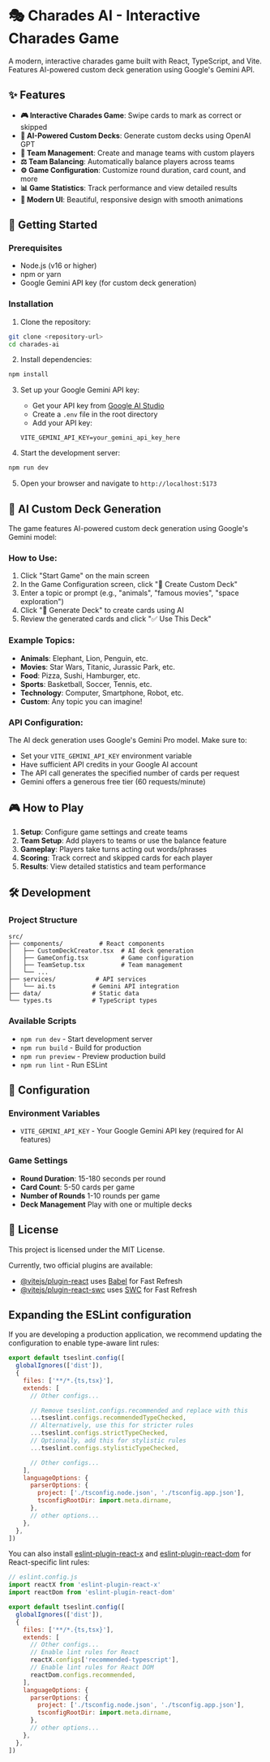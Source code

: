 # 🎭 Charades AI - Interactive Charades Game

A modern, interactive charades game built with React, TypeScript, and Vite. Features AI-powered custom deck generation using Google's Gemini API.

## ✨ Features

- **🎮 Interactive Charades Game**: Swipe cards to mark as correct or skipped
- **🤖 AI-Powered Custom Decks**: Generate custom decks using OpenAI GPT
- **👥 Team Management**: Create and manage teams with custom players
- **⚖️ Team Balancing**: Automatically balance players across teams
- **⚙️ Game Configuration**: Customize round duration, card count, and more
- **📊 Game Statistics**: Track performance and view detailed results
- **🎨 Modern UI**: Beautiful, responsive design with smooth animations

## 🚀 Getting Started

### Prerequisites

- Node.js (v16 or higher)
- npm or yarn
- Google Gemini API key (for custom deck generation)

### Installation

1. Clone the repository:
```bash
git clone <repository-url>
cd charades-ai
```

2. Install dependencies:
```bash
npm install
```

3. Set up your Google Gemini API key:
   - Get your API key from [Google AI Studio](https://makersuite.google.com/app/apikey)
   - Create a `.env` file in the root directory
   - Add your API key:
   ```
   VITE_GEMINI_API_KEY=your_gemini_api_key_here
   ```

4. Start the development server:
```bash
npm run dev
```

5. Open your browser and navigate to `http://localhost:5173`

## 🤖 AI Custom Deck Generation

The game features AI-powered custom deck generation using Google's Gemini model:

### How to Use:
1. Click "Start Game" on the main screen
2. In the Game Configuration screen, click "🤖 Create Custom Deck"
3. Enter a topic or prompt (e.g., "animals", "famous movies", "space exploration")
4. Click "🚀 Generate Deck" to create cards using AI
5. Review the generated cards and click "✅ Use This Deck"

### Example Topics:
- **Animals**: Elephant, Lion, Penguin, etc.
- **Movies**: Star Wars, Titanic, Jurassic Park, etc.
- **Food**: Pizza, Sushi, Hamburger, etc.
- **Sports**: Basketball, Soccer, Tennis, etc.
- **Technology**: Computer, Smartphone, Robot, etc.
- **Custom**: Any topic you can imagine!

### API Configuration:
The AI deck generation uses Google's Gemini Pro model. Make sure to:
- Set your `VITE_GEMINI_API_KEY` environment variable
- Have sufficient API credits in your Google AI account
- The API call generates the specified number of cards per request
- Gemini offers a generous free tier (60 requests/minute)

## 🎮 How to Play

1. **Setup**: Configure game settings and create teams
2. **Team Setup**: Add players to teams or use the balance feature
3. **Gameplay**: Players take turns acting out words/phrases
4. **Scoring**: Track correct and skipped cards for each player
5. **Results**: View detailed statistics and team performance

## 🛠️ Development

### Project Structure
```
src/
├── components/          # React components
│   ├── CustomDeckCreator.tsx  # AI deck generation
│   ├── GameConfig.tsx         # Game configuration
│   ├── TeamSetup.tsx          # Team management
│   └── ...
├── services/           # API services
│   └── ai.ts          # Gemini API integration
├── data/              # Static data
└── types.ts           # TypeScript types
```

### Available Scripts

- `npm run dev` - Start development server
- `npm run build` - Build for production
- `npm run preview` - Preview production build
- `npm run lint` - Run ESLint

## 🔧 Configuration

### Environment Variables
- `VITE_GEMINI_API_KEY` - Your Google Gemini API key (required for AI features)

### Game Settings
- **Round Duration**: 15-180 seconds per round
- **Card Count**: 5-50 cards per game
- **Number of Rounds** 1-10 rounds per game
- **Deck Management** Play with one or multiple decks

## 📝 License

This project is licensed under the MIT License.

Currently, two official plugins are available:

- [@vitejs/plugin-react](https://github.com/vitejs/vite-plugin-react/blob/main/packages/plugin-react) uses [Babel](https://babeljs.io/) for Fast Refresh
- [@vitejs/plugin-react-swc](https://github.com/vitejs/vite-plugin-react/blob/main/packages/plugin-react-swc) uses [SWC](https://swc.rs/) for Fast Refresh

## Expanding the ESLint configuration

If you are developing a production application, we recommend updating the configuration to enable type-aware lint rules:

```js
export default tseslint.config([
  globalIgnores(['dist']),
  {
    files: ['**/*.{ts,tsx}'],
    extends: [
      // Other configs...

      // Remove tseslint.configs.recommended and replace with this
      ...tseslint.configs.recommendedTypeChecked,
      // Alternatively, use this for stricter rules
      ...tseslint.configs.strictTypeChecked,
      // Optionally, add this for stylistic rules
      ...tseslint.configs.stylisticTypeChecked,

      // Other configs...
    ],
    languageOptions: {
      parserOptions: {
        project: ['./tsconfig.node.json', './tsconfig.app.json'],
        tsconfigRootDir: import.meta.dirname,
      },
      // other options...
    },
  },
])
```

You can also install [eslint-plugin-react-x](https://github.com/Rel1cx/eslint-react/tree/main/packages/plugins/eslint-plugin-react-x) and [eslint-plugin-react-dom](https://github.com/Rel1cx/eslint-react/tree/main/packages/plugins/eslint-plugin-react-dom) for React-specific lint rules:

```js
// eslint.config.js
import reactX from 'eslint-plugin-react-x'
import reactDom from 'eslint-plugin-react-dom'

export default tseslint.config([
  globalIgnores(['dist']),
  {
    files: ['**/*.{ts,tsx}'],
    extends: [
      // Other configs...
      // Enable lint rules for React
      reactX.configs['recommended-typescript'],
      // Enable lint rules for React DOM
      reactDom.configs.recommended,
    ],
    languageOptions: {
      parserOptions: {
        project: ['./tsconfig.node.json', './tsconfig.app.json'],
        tsconfigRootDir: import.meta.dirname,
      },
      // other options...
    },
  },
])
```
